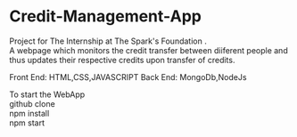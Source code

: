 # Credit-Management-App
Project for The Internship at The Spark's Foundation . 
<br>
A webpage which monitors the credit transfer between diiferent people and thus updates their respective credits upon transfer of credits.

Front End: HTML,CSS,JAVASCRIPT
Back End: MongoDb,NodeJs


To start the WebApp
<br>
github clone 
<br>
npm install
<br>
npm start
